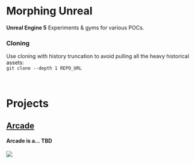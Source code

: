 # Morphing Unreal

**Unreal Engine 5** Experiments & gyms for various POCs.

### Cloning
Use cloning with history truncation to avoid pulling all the heavy historical assets:  
```git clone --depth 1 REPO_URL```

<br>

# Projects


## [Arcade](./Arcade/)

#### Arcade is a… TBD

![](./Arcade/Content/Splash/EdSplash.bmp)

